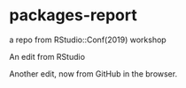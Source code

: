 # packages-report
a repo from RStudio::Conf(2019) workshop

An edit from RStudio

Another edit, now from GitHub in the browser.
